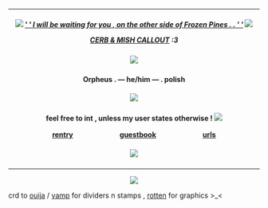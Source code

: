 ***
<h5 align="center">
  
<img src="https://cdn.discordapp.com/emojis/1148420707009691738.gif?size=96&quality=lossless"/> [' ' I will be waiting for you , on the other side of Frozen Pines . . ' '](https://open.spotify.com/track/486MJ1Z8KZyJef7SOXRkOH?si=d1a85a69caed4823) <img src="https://cdn.discordapp.com/emojis/1148420707009691738.gif?size=96&quality=lossless"/>

[CERB & MISH CALLOUT](https://docs.google.com/document/d/1z4ZlR_uJhfT6QAgw-iDPfitZJCogg3m4H8ldjWhYBFU/edit?usp=sharing) :3
<h5 align="center">
<img src="https://64.media.tumblr.com/4cb467adf5421494a6c4929f7a6db8fd/166344cc9954bba2-e0/s540x810/727da5780341da9e1ec4a751d5960f55ac0604d6.gifv"/>
</h5>  

<h4 align="center">
Orpheus . — he/him — . polish
</h4> 
<h5 align="center">
<img src="https://64.media.tumblr.com/91a3c5401524769442826f054c9d0156/33e45473835a4979-14/s540x810/2ed9b7024c79bfb780c2b4663f9240b5c162eb63.gifv"/>
</h5>  
<h4 align="center">

feel free to int , unless my user states otherwise ! <img src="https://64.media.tumblr.com/72ce3df652cb02da74f606171b6c9d40/df9993671d388a92-c9/s75x75_c1/aed97fbd1064eb3886ab3f78249c8ebb23da7533.gifv"/>

[rentry](https://rentry.co/biilian)ㅤㅤㅤㅤ ㅤㅤㅤ[guestbook](https://ovrpheus.123guestbook.com/)ㅤㅤㅤㅤ ㅤㅤㅤ[urls](https://rentry.co/ovrpheus)
</h4> 

<h5 align="center">
<img src="https://64.media.tumblr.com/0ca2d1bad2af8e71e9ca15fc2e70576f/48b4b7ede78c0375-2f/s540x810/c613c4d00f76d10736dbaa81741baa654c5a4ff1.gifv"/>
</h5>  

***
<p align ="center">
<img src="https://ouija.crd.co/assets/images/gallery12/9f207742.gif?v=b7df7a50"/>
</h5>  
</p>

crd to [ouija](https://ouija.crd.co/#) / [vamp](https://rentry.co/vamptism) for dividers n stamps , [rotten](https://www.tumblr.com/rottenparasite/search/ada) for graphics >_<
